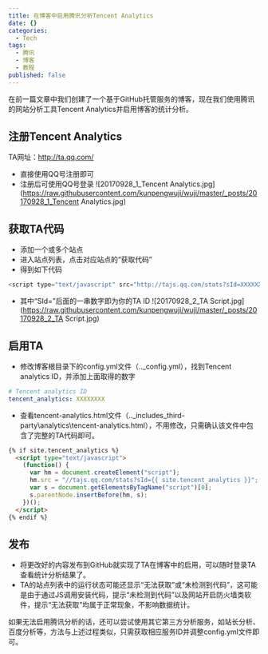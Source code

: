 ```yaml
---
title: 在博客中启用腾讯分析Tencent Analytics
date: {}
categories:
  - Tech
tags:
  - 腾讯
  - 博客
  - 教程
published: false
---
```


在前一篇文章中我们创建了一个基于GitHub托管服务的博客，现在我们使用腾讯的网站分析工具Tencent Analytics并启用博客的统计分析。


## 注册Tencent Analytics
TA网址：http://ta.qq.com/ 
- 直接使用QQ号注册即可
- 注册后可使用QQ号登录
![20170928_1_Tencent Analytics.jpg](https://raw.githubusercontent.com/kunpengwuji/wuji/master/_posts/20170928_1_Tencent Analytics.jpg)

## 获取TA代码
- 添加一个或多个站点
- 进入站点列表，点击对应站点的“获取代码”
- 得到如下代码
```Javascript
<script type="text/javascript" src="http://tajs.qq.com/stats?sId=XXXXXXXX" charset="UTF-8"></script>
```
- 其中“SId=”后面的一串数字即为你的TA ID
![20170928_2_TA Script.jpg](https://raw.githubusercontent.com/kunpengwuji/wuji/master/_posts/20170928_2_TA Script.jpg)

## 启用TA
- 修改博客根目录下的config.yml文件（..\_config.yml），找到Tencent analytics ID，并添加上面取得的数字
```Yaml 
# Tencent analytics ID
tencent_analytics: XXXXXXXX
```
  
- 查看tencent-analytics.html文件（..\_includes\_third-party\analytics\tencent-analytics.html），不用修改，只需确认该文件中包含了完整的TA代码即可。
```HTML
{% if site.tencent_analytics %}
  <script type="text/javascript">
    (function() {
      var hm = document.createElement("script");
      hm.src = "//tajs.qq.com/stats?sId={{ site.tencent_analytics }}";
      var s = document.getElementsByTagName("script")[0];
      s.parentNode.insertBefore(hm, s);
    })();
  </script>
{% endif %}
```

## 发布
- 将更改好的内容发布到GitHub就实现了TA在博客中的启用，可以随时登录TA查看统计分析结果了。
- TA的站点列表中的运行状态可能还显示“无法获取”或“未检测到代码”，这可能是由于通过JS调用安装代码，提示“未检测到代码”以及网站开启防火墙类软件，提示“无法获取”均属于正常现象，不影响数据统计。

如果无法启用腾讯分析的话，还可以尝试使用其它第三方分析服务，如站长分析、百度分析等，方法与上述过程类似，只需获取相应服务ID并调整config.yml文件即可。

